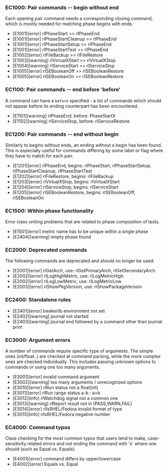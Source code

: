 ### EC1000: Pair commands -- begin without end
Each opening pair command needs a corresponding closing command, which is mostly needed for matching phase begins with ends.
- [E1001][error] rlPhaseStart >> rlPhaseEnd
- [E1001][error] rlPhaseStartCleanup >> rlPhaseEnd
- [E1001][error] rlPhaseStartSetup >> rlPhaseEnd
- [E1001][error] rlPhaseStartTest >> rlPhaseEnd
- [E1002][error] rlFileBackup >> rlFileRestore
- [E1003][warning] rlVirtualXStart >> rlVirtualXStop
- [E1004][warning] rlServiceStart >> rlServiceStop
- [E1005][error] rlSEBooleanOff >> rlSEBooleanRestore
- [E1005][error] rlSEBooleanOn >> rlSEBooleanRestore
### EC1100: Pair commands -- end before 'before'
A command can have a `before` specified - a list of commands which should not appear before its ending counterpart has been encountered.
- [E1101][warning] rlPhaseEnd, before: PhaseStartX
- [E1102][warning] rlServiceStop, before: rlServiceRestore
### EC1200: Pair commands -- end without begin
Similarly to begins without ends, an ending without a begin has been found. This is especially useful for commands differing by some label or flag where they have to match for each pair.
- [E1201][error] rlPhaseEnd, begins: rlPhaseStart, rlPhaseStartSetup, rlPhaseStartCleanup, rlPhaseStartTest
- [E1202][error] rlFileRestore, begins: rlFileBackup
- [E1203][error] rlVirtualXStop, begins: rlVirtualXStart
- [E1204][error] rlServiceStop, begins: rlServiceStart
- [E1205][error] rlSEBooleanRestore, begins: rlSEBooleanOff, rlSEBooleanOn
### EC1500: Within phase functionality
Error class uniting problems that are related to phase composition of tests.
- [E1501][error] metric name has to be unique within a single phase
- [E2404][warning] empty phase found
### EC2000: Deprecated commands
The following commands are deprecated and should no longer be used:
- [E2001][error] rlGetArch, use: rlGetPrimaryArch, rlGetSecondaryArch
- [E2002][error] rlLogHighMetric, use: rlLogMetricHigh
- [E2002][error] rlLogLowMetric, use: rlLogMetricLow
- [E2003][error] rlShowPkgVersion, use: rlShowPackageVersion
### EC2400: Standalone rules
- [E2401][error] beakerlib environment not set
- [E2402][warning] journal not started
- [E2403][warning] journal end followed by a command other than journal print
### EC3000: Argument errors
A number of commands require specific type of arguments. The simple ones (int/float..) are checked at command parsing, while the more complex ones are checked individually. This includes passing unknown options to commands or using one too many arguments.
- [E3001][error] invalid command argument
- [E3002][warning] too many arguments / unrecognized options
- [E3010][error] rlRun status not a float(int)
- [E3011][error] rlRun range status a-b : a>b
- [E3012][info] rlWatchdog signal not a common one
- [E3013][warning] rlReport result not in (PASS,WARN,FAIL)
- [E3014][error] rlIsRHEL/Fedora invalid format of type
- [E3015][info] rlIsRHEL/Fedora negative number
### EC4000: Command typos
Class checking for the most common typos that users tend to make, case-sensitivity related errors and not ending the command with 's' where one should (such as Equal vs. Equals).
- [E4001][error] command differs by upper/lowercase
- [E4002][error] Equals vs. Equal
